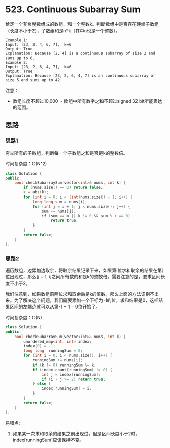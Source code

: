 # 523. Continuous Subarray Sum
给定一个非负整数组成的数组，和一个整数k。判断数组中是否存在连续子数组（长度不小于2），子数组和是n*k（其中n也是一个整数）。
```
Example 1:
Input: [23, 2, 4, 6, 7],  k=6
Output: True
Explanation: Because [2, 4] is a continuous subarray of size 2 and sums up to 6.
Example 2:
Input: [23, 2, 6, 4, 7],  k=6
Output: True
Explanation: Because [23, 2, 6, 4, 7] is an continuous subarray of size 5 and sums up to 42.
```
注意：
  - 数组长度不超过10,000
  - 数组中所有数字之和不超过signed 32 bit所能表达的范围。

## 思路
### 思路1
穷举所有的子数组，判断每一个子数组之和是否是k的整数倍。

时间复杂度：O(N^2)
```C++
class Solution {
public:
    bool checkSubarraySum(vector<int>& nums, int k) {
        if (nums.size() == 0) return false;
        k = abs(k);
        for (int i = 0; i < (int)nums.size() - 1; i++) {
            long long sum = nums[i];
            for (int j = i + 1; j < nums.size(); j++) {
                sum += nums[j];
                if (sum == k || k != 0 && sum % k == 0)
                    return true;
            }
        }
        return false;
    }
};
```

### 思路2
遍历数组，边累加边取余，将取余结果记录下来，如果第i位求和取余的结果在第j位出现过，那么[j + 1, i]之间所有数的和是k的整数倍。需要注意的是，要求区间长度不小于2。

我们注意到，如果数组前两位求和取余后是k的倍数，那么上面的方法识别不出来。为了解决这个问题，我们需要添加一个下标为-1的位，求和结果是0，这样结果区间的左端点就可以从第-1 + 1 = 0位开始了。


时间复杂度：O(N)
```C++
class Solution {
public:
    bool checkSubarraySum(vector<int>& nums, int k) {
        unordered_map<int, int> index;
        index[0] = -1;
        long long  runningSum = 0;
        for (int i = 0; i < nums.size(); i++) {
            runningSum += nums[i];
            if (k != 0) runningSum %= k;
            if (index.count(runningSum) != 0) {
                int j = index[runningSum];
                if (i - j >= 2) return true;
            } else {
                index[runningSum] = i;
            }
        }
        return false;
    }
};
```

易错点:
1. 如果某一次求和取余的结果之前出现过，但是区间长度小于2时，index[runningSum]应该保持不变。 
